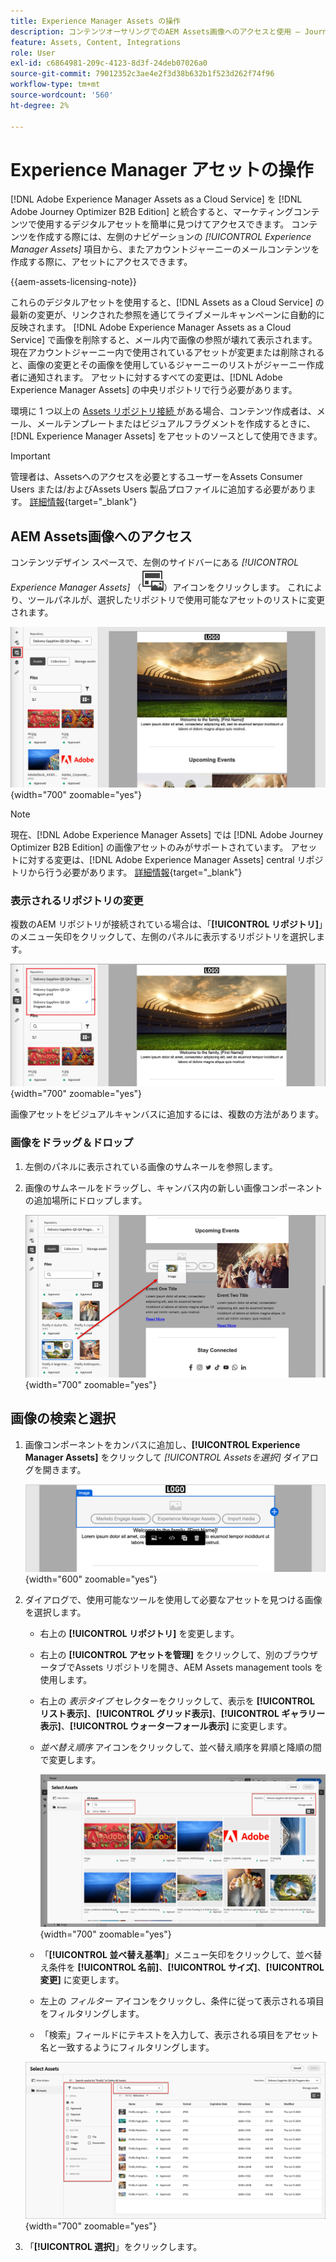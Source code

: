 ```yaml
---
title: Experience Manager Assets の操作
description: コンテンツオーサリングでのAEM Assets画像へのアクセスと使用 – Journey Optimizer B2B editionで変更内容をドラッグ&ドロップ、検索、フィルターおよび同期します。
feature: Assets, Content, Integrations
role: User
exl-id: c6864981-209c-4123-8d3f-24deb07026a0
source-git-commit: 79012352c3ae4e2f3d38b632b1f523d262f74f96
workflow-type: tm+mt
source-wordcount: '560'
ht-degree: 2%

---
```


# Experience Manager アセットの操作

[!DNL Adobe Experience Manager Assets as a Cloud Service] を [!DNL Adobe Journey Optimizer B2B Edition] と統合すると、マーケティングコンテンツで使用するデジタルアセットを簡単に見つけてアクセスできます。 コンテンツを作成する際には、左側のナビゲーションの _[!UICONTROL Experience Manager Assets]_ 項目から、またアカウントジャーニーのメールコンテンツを作成する際に、アセットにアクセスできます。

{{aem-assets-licensing-note}}

これらのデジタルアセットを使用すると、[!DNL Assets as a Cloud Service] の最新の変更が、リンクされた参照を通じてライブメールキャンペーンに自動的に反映されます。 [!DNL Adobe Experience Manager Assets as a Cloud Service] で画像を削除すると、メール内で画像の参照が壊れて表示されます。 現在アカウントジャーニー内で使用されているアセットが変更または削除されると、画像の変更とその画像を使用しているジャーニーのリストがジャーニー作成者に通知されます。 アセットに対するすべての変更は、[!DNL Adobe Experience Manager Assets] の中央リポジトリで行う必要があります。

環境に 1 つ以上の [Assets リポジトリ接続 ](../admin/configure-aem-repositories.md) がある場合、コンテンツ作成者は、メール、メールテンプレートまたはビジュアルフラグメントを作成するときに、[!DNL Experience Manager Assets] をアセットのソースとして使用できます。

>[!IMPORTANT]
>
>管理者は、Assetsへのアクセスを必要とするユーザーをAssets Consumer Users または/およびAssets Users 製品プロファイルに追加する必要があります。 [詳細情報](https://experienceleague.adobe.com/en/docs/experience-manager-cloud-service/content/security/ims-support#managing-products-and-user-access-in-admin-console){target="_blank"}

## AEM Assets画像へのアクセス

コンテンツデザイン スペースで、左側のサイドバーにある _[!UICONTROL Experience Manager Assets]_ （![Experience Manager Assets アイコン ](../../assets/do-not-localize/icon-assets-aem.svg)）アイコンをクリックします。 これにより、ツールパネルが、選択したリポジトリで使用可能なアセットのリストに変更されます。

![Assets セレクターアイコンをクリックして、画像アセットにアクセスする ](./assets/content-assets-selector-aem-assets.png){width="700" zoomable="yes"}

>[!NOTE]
>
>現在、[!DNL Adobe Experience Manager Assets] では [!DNL Adobe Journey Optimizer B2B Edition] の画像アセットのみがサポートされています。 アセットに対する変更は、[!DNL Adobe Experience Manager Assets] central リポジトリから行う必要があります。 [詳細情報](https://experienceleague.adobe.com/en/docs/experience-manager-cloud-service/content/assets/manage/manage-digital-assets){target="_blank"}

### 表示されるリポジトリの変更

複数のAEM リポジトリが接続されている場合は、「**[!UICONTROL リポジトリ]**」のメニュー矢印をクリックして、左側のパネルに表示するリポジトリを選択します。

![AEM Assets リポジトリを選択して画像アセットにアクセスする ](./assets/content-assets-selector-aem-repo.png){width="700" zoomable="yes"}

画像アセットをビジュアルキャンバスに追加するには、複数の方法があります。

### 画像をドラッグ＆ドロップ

1. 左側のパネルに表示されている画像のサムネールを参照します。

1. 画像のサムネールをドラッグし、キャンバス内の新しい画像コンポーネントの追加場所にドロップします。

   ![ 画像アセットをドラッグ&amp;ドロップ ](./assets/content-drag-drop-image-aem-assets.png){width="700" zoomable="yes"}

## 画像の検索と選択

1. 画像コンポーネントをカンバスに追加し、**[!UICONTROL Experience Manager Assets]** をクリックして _[!UICONTROL Assetsを選択]_ ダイアログを開きます。

   ![ 画像コンポーネントのアセットの選択 ](./assets/content-image-component-empty.png){width="600" zoomable="yes"}

1. ダイアログで、使用可能なツールを使用して必要なアセットを見つける画像を選択します。

   * 右上の **[!UICONTROL リポジトリ]** を変更します。

   * 右上の **[!UICONTROL アセットを管理]** をクリックして、別のブラウザータブでAssets リポジトリを開き、AEM Assets management tools を使用します。

   * 右上の _表示タイプ_ セレクターをクリックして、表示を **[!UICONTROL リスト表示]**、**[!UICONTROL グリッド表示]**、**[!UICONTROL ギャラリー表示]**、**[!UICONTROL ウォーターフォール表示]** に変更します。

   * _並べ替え順序_ アイコンをクリックして、並べ替え順序を昇順と降順の間で変更します。

     ![Assetsを選択ダイアログのツールを使用し、画像アセットを検索して選択します ](./assets/content-select-assets-dialog-aem.png){width="700" zoomable="yes"}

   * 「**[!UICONTROL 並べ替え基準]**」メニュー矢印をクリックして、並べ替え条件を **[!UICONTROL 名前]**、**[!UICONTROL サイズ]**、**[!UICONTROL 変更]** に変更します。

   * 左上の _フィルター_ アイコンをクリックし、条件に従って表示される項目をフィルタリングします。

   * 「検索」フィールドにテキストを入力して、表示される項目をアセット名と一致するようにフィルタリングします。

   ![ フィルターと検索フィールドを使用してアセットを検索します ](./assets/content-select-assets-dialog-aem-filter.png){width="700" zoomable="yes"}

1. 「**[!UICONTROL 選択]**」をクリックします。
<!-- 

## Upload assets

To import files to Assets as a Cloud Service, you first need to browse or create the folder to be used for storage. You can then import an asset and add it to your email content. After assets are uploaded, you can [use the image assets as you author content](./assets-overview.md#add-assets-to-your-content).

1. While authoring your content in the email designer, drag an image element into the canvas. 

   The properties on the right reflect the image element selection. 

1. Click **[!UICONTROL Import media]** to open the _[!UICONTROL Upload image]_ dialog.

1. If your file system is open to your image file, drag and drop the file on the box in the dialog.

   ![Upload image file to Assets repository](./assets/email-designer-image-upload.png){width="700" zoomable="yes"}

   You can also click the **[!UICONTROL Select a file from your computer]** link and use your file system to locate and select the image file. Click Open and the image file is displayed in the box.

1. Click **[!UICONTROL Import]**.
-->
